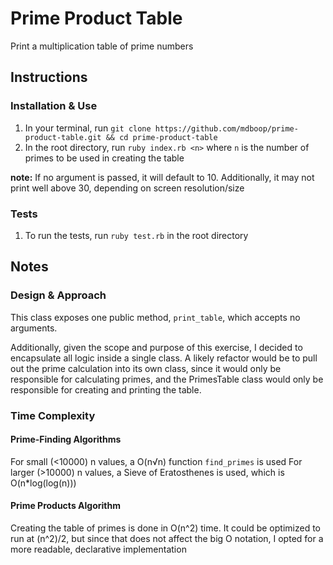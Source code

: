# Prime Product Table

Print a multiplication table of prime numbers

## Instructions

### Installation & Use

1. In your terminal, run `git clone https://github.com/mdboop/prime-product-table.git && cd prime-product-table`
2. In the root directory, run `ruby index.rb <n>` where `n` is the number of primes to be used in creating the table

**note:** If no argument is passed, it will default to 10. Additionally, it may not print well above 30, depending on screen resolution/size

### Tests

1. To run the tests, run `ruby test.rb` in the root directory

## Notes

### Design & Approach
This class exposes one public method, `print_table`, which accepts no arguments.

Additionally, given the scope and purpose of this exercise, I decided to encapsulate all logic
inside a single class. A likely refactor would be to pull out the prime calculation into its own class, since it would only be responsible for calculating primes, and the PrimesTable class would only be responsible for creating and printing the table.

### Time Complexity

#### Prime-Finding Algorithms
For small (<10000) n values, a O(n√n) function `find_primes` is used
For larger (>10000) n values, a Sieve of Eratosthenes is used, which is O(n*log(log(n)))

#### Prime Products Algorithm
Creating the table of primes is done in O(n^2) time. It could be optimized to run at (n^2)/2, but
since that does not affect the big O notation, I opted for a more readable, declarative implementation


